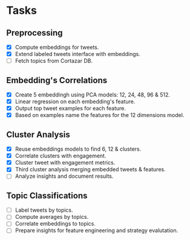 # Tasks

## Preprocessing
- [X] Compute embeddings for tweets.
- [X] Extend labeled tweets interface with embeddings.
- [ ] Fetch topics from Cortazar DB.

## Embedding's Correlations
- [X] Create 5 embeddingh using PCA models: 12, 24, 48, 96 & 512.
- [X] Linear regression on each embedding's feature.
- [X] Output top tweet examples for each feature.
- [X] Based on examples name the features for the 12 dimensions model.

## Cluster Analysis
- [X] Reuse embeddings models to find 6, 12 & clusters.
- [X] Correlate clusters with engagement.
- [X] Cluster tweet with engagement metrics.
- [X] Third cluster analysis merging embedded tweets & features.
- [ ] Analyze insights and document results.

## Topic Classifications
- [ ] Label tweets by topics.
- [ ] Compute averages by topics.
- [ ] Correlate embeddings to topics.
- [ ] Prepare insights for feature engineering and strategy evalutation.
